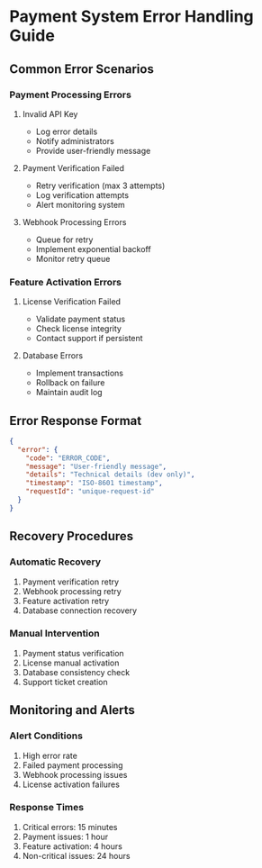 # Payment System Error Handling Guide

## Common Error Scenarios

### Payment Processing Errors
1. Invalid API Key
   - Log error details
   - Notify administrators
   - Provide user-friendly message

2. Payment Verification Failed
   - Retry verification (max 3 attempts)
   - Log verification attempts
   - Alert monitoring system

3. Webhook Processing Errors
   - Queue for retry
   - Implement exponential backoff
   - Monitor retry queue

### Feature Activation Errors
1. License Verification Failed
   - Validate payment status
   - Check license integrity
   - Contact support if persistent

2. Database Errors
   - Implement transactions
   - Rollback on failure
   - Maintain audit log

## Error Response Format
```json
{
  "error": {
    "code": "ERROR_CODE",
    "message": "User-friendly message",
    "details": "Technical details (dev only)",
    "timestamp": "ISO-8601 timestamp",
    "requestId": "unique-request-id"
  }
}
```

## Recovery Procedures

### Automatic Recovery
1. Payment verification retry
2. Webhook processing retry
3. Feature activation retry
4. Database connection recovery

### Manual Intervention
1. Payment status verification
2. License manual activation
3. Database consistency check
4. Support ticket creation

## Monitoring and Alerts

### Alert Conditions
1. High error rate
2. Failed payment processing
3. Webhook processing issues
4. License activation failures

### Response Times
1. Critical errors: 15 minutes
2. Payment issues: 1 hour
3. Feature activation: 4 hours
4. Non-critical issues: 24 hours
